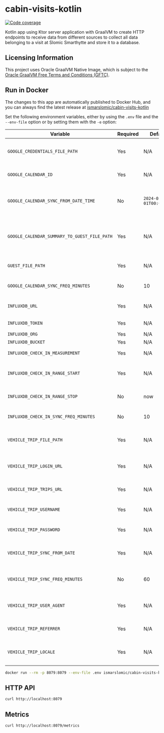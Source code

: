 # cabin-visits-kotlin

[![Code coverage](https://codecov.io/gh/ismarslomic/cabin-visits-kotlin/branch/main/graph/badge.svg)](https://codecov.io/gh/ismarslomic/cabin-visits-kotlin)

Kotlin app using Ktor server application with GraalVM to create HTTP endpoints to receive data from different sources to
collect all data belonging to a visit at Slomic Smarthytte and store it to a database.

## Licensing Information

This project uses Oracle GraalVM Native Image, which is subject to
the [Oracle GraalVM Free Terms and Conditions (GFTC)](https://www.oracle.com/downloads/licenses/graal-free-license.html).

## Run in Docker

The changes to this app are automatically published to Docker Hub, and you can always find the latest release at
[ismarslomic/cabin-visits-kotlin](https://hub.docker.com/r/ismarslomic/cabin-visits-kotlin)

Set the following environment variables, either by using the `.env` file and the `--env-file` option or by setting them
with the `-e` option:

| Variable                                     | Required | Default                | Description                                                                                           |
|----------------------------------------------|----------|------------------------|-------------------------------------------------------------------------------------------------------|
| `GOOGLE_CREDENTIALS_FILE_PATH`               | Yes      | N/A                    | The path to the Google Service Account credentials, inside the container.                             |
| `GOOGLE_CALENDAR_ID`                         | Yes      | N/A                    | The id of the Google Calendar to synchronize.                                                         |
| `GOOGLE_CALENDAR_SYNC_FROM_DATE_TIME`        | No       | `2024-01-01T00:00:00Z` | Lower bound for event's end time in full calendar sync (RFC3339, with time zone).                     |
| `GOOGLE_CALENDAR_SUMMARY_TO_GUEST_FILE_PATH` | Yes      | N/A                    | The path to the JSON file defining the Calendar event summary-to-Guest mapping, inside the container. |
| `GUEST_FILE_PATH`                            | Yes      | N/A                    | Path to the JSON file with the Guests for database update/insert.                                     |
| `GOOGLE_CALENDAR_SYNC_FREQ_MINUTES`          | No       | 10                     | Frequency (in minutes) to poll Google Calendar for updates.                                           |
| `INFLUXDB_URL`                               | Yes      | N/A                    | Url to the InfluxDb database (e.g., `http://192.0.0.1:8086`).                                         |
| `INFLUXDB_TOKEN`                             | Yes      | N/A                    | Access Token for InfluxDb authentication.                                                             |
| `INFLUXDB_ORG`                               | Yes      | N/A                    | InfluxDb organization.                                                                                |
| `INFLUXDB_BUCKET`                            | Yes      | N/A                    | InfluxDb bucket name.                                                                                 |
| `INFLUXDB_CHECK_IN_MEASUREMENT`              | Yes      | N/A                    | InfluxDb measurement for check-in sensor.                                                             |
| `INFLUXDB_CHECK_IN_RANGE_START`              | Yes      | N/A                    | Earliest date for check-in sync (RFC3339 datetime, with time zone).                                   |
| `INFLUXDB_CHECK_IN_RANGE_STOP`               | No       | now                    | Latest date for check-in sync (RFC3339 datetime, or `now`).                                           |
| `INFLUXDB_CHECK_IN_SYNC_FREQ_MINUTES`        | No       | 10                     | Frequency (in minutes) for check-in sync from InfluxDb.                                               |
| `VEHICLE_TRIP_FILE_PATH`                     | Yes      | N/A                    | The path to the JSON file defining vehicle trips, inside the container.                               |
| `VEHICLE_TRIP_LOGIN_URL`                     | Yes      | N/A                    | API endpoint URL for performing login before fetching the vehicle trip data.                          |
| `VEHICLE_TRIP_TRIPS_URL`                     | Yes      | N/A                    | API endpoint URL for fetching the vehicle trip data.                                                  |
| `VEHICLE_TRIP_USERNAME`                      | Yes      | N/A                    | Username for authenticating against the vehicle trip API.                                             |
| `VEHICLE_TRIP_PASSWORD`                      | Yes      | N/A                    | Password for authenticating against the vehicle trip API.                                             |
| `VEHICLE_TRIP_SYNC_FROM_DATE`                | Yes      | N/A                    | Lower bound for vehicle trip start date in full vehicle trip sync (format: `YYYY-MM-DD`).             |
| `VEHICLE_TRIP_SYNC_FREQ_MINUTES`             | No       | 60                     | Frequency (in minutes) for polling and syncing new vehicle trips using the API.                       |
| `VEHICLE_TRIP_USER_AGENT`                    | Yes      | N/A                    | User-Agent HTTP header when making requests to vehicle trip API request.                              |
| `VEHICLE_TRIP_REFERRER`                      | Yes      | N/A                    | Referrer HTTP header for vehicle trip API requests.                                                   |
| `VEHICLE_TRIP_LOCALE`                        | Yes      | N/A                    | Locale header for requests (e.g., `nb_NO`, dictates language/formatting).                             |

```bash
docker run --rm -p 8079:8079 --env-file .env ismarslomic/cabin-visits-kotlin:main
```

## HTTP API

```bash
curl http://localhost:8079
```

## Metrics

```bash
curl http://localhost:8079/metrics
```

